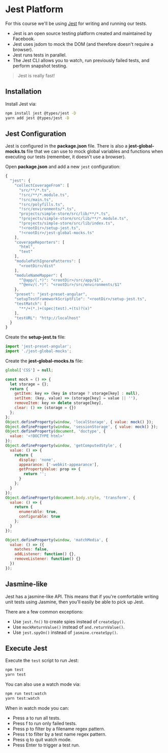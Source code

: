 # Jest Platform

For this course we'll be using [Jest](https://jestjs.io/en/) for writing and running our tests.

* Jest is an open source testing platform created and maintained by Facebook.
* Jest uses jsdom to mock the DOM (and therefore doesn't require a browser).
* Jest runs tests in parallel.
* The Jest CLI allows you to watch, run previously failed tests, and perform snapshot testing.

> Jest is really fast!

## Installation

Install Jest via:

```bash
npm install jest @types/jest -D
yarn add jest @types/jest -D
```

## Jest Configuration

Jest is configured in the **package.json** file.
There is also a **jest-global-mocks.ts** file that we can use to mock global variables and functions when executing our tests (remember, it doesn't use a browser).

Open **package.json** and add a new `jest` configuration:

```javascript
{
  "jest": {
    "collectCoverageFrom": [
      "src/**/*.ts",
      "!src/**/*.module.ts",
      "!src/main.ts",
      "!src/polyfills.ts",
      "!src/environments/*.ts",
      "projects/simple-store/src/lib/**/*.ts",
      "!projects/simple-store/src/lib/**/*.module.ts",
      "!projects/simple-store/src/lib/index.ts",
      "!<rootDir>/setup-jest.ts",
      "!<rootDir>/jest-global-mocks.ts"
    ],
    "coverageReporters": [
      "html",
      "text"
    ],
    "modulePathIgnorePatterns": [
      "<rootDir>/dist"
    ],
    "moduleNameMapper": {
      "^@app/(.*)": "<rootDir>/src/app/$1",
      "^@env/(.*)": "<rootDir>/src/environments/$1"
    },
    "preset": "jest-preset-angular",
    "setupTestFrameworkScriptFile": "<rootDir>/setup-jest.ts",
    "testMatch": [
      "**/+(*.)+(spec|test).+(ts)?(x)"
    ],
    "testURL": "http://localhost"
  }
}
```

Create the **setup-jest.ts** file:

```javascript
import 'jest-preset-angular';
import './jest-global-mocks';
```

Create the **jest-global-mocks.ts** file:

```javascript
global['CSS'] = null;

const mock = () => {
  let storage = {};
  return {
    getItem: key => (key in storage ? storage[key] : null),
    setItem: (key, value) => (storage[key] = value || ''),
    removeItem: key => delete storage[key],
    clear: () => (storage = {})
  };
};
Object.defineProperty(window, 'localStorage', { value: mock() });
Object.defineProperty(window, 'sessionStorage', { value: mock() });
Object.defineProperty(document, 'doctype', {
  value: '<!DOCTYPE html>'
});
Object.defineProperty(window, 'getComputedStyle', {
  value: () => {
    return {
      display: 'none',
      appearance: ['-webkit-appearance'],
      getPropertyValue: prop => {
        return '';
      }
    };
  }
});
Object.defineProperty(document.body.style, 'transform', {
  value: () => {
    return {
      enumerable: true,
      configurable: true
    };
  }
});

Object.defineProperty(window, 'matchMedia', {
  value: () => ({
    matches: false,
    addListener: function() {},
    removeListener: function() {}
  })
});
```

## Jasmine-like

Jest has a jasmine-like API.
This means that if you're comfortable writing unit tests using Jasmine, then you'll easily be able to pick up Jest.

There are a few common exceptions:

* Use `jest.fn()` to create spies instead of `createSpy()`.
* Use `mockReturnValue()` instead of `and.returnValue()`.
* Use `jest.spyOn()` instead of `jasmine.createSpy()`.

## Execute Jest

Execute the `test` script to run Jest:

```bash
npm test
yarn test
```

You can also use a watch mode via:

```bash
npm run test:watch
yarn test:watch
```

When in watch mode you can:

* Press a to run all tests.
* Press f to run only failed tests.
* Press p to filter by a filename regex pattern.
* Press t to filter by a test name regex pattern.
* Press q to quit watch mode.
* Press Enter to trigger a test run.